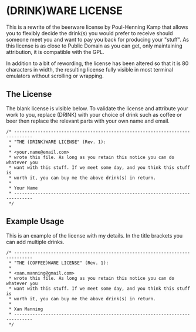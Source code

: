 (DRINK)WARE LICENSE
===================

This is a rewrite of the beerware license by Poul-Henning Kamp that allows you to flexibly decide the drink(s) you would prefer to receive should someone meet you and want to pay you back for producing your "stuff". As this license is as close to Public Domain as you can get, only maintaining attribution, it is compatible with the GPL.

In addition to a bit of rewording, the license has been altered so that it is 80 characters in width, the resulting license fully visible in most terminal emulators without scrolling or wrapping.


The License
-----------

The blank license is visible below. To validate the license and attribute your work to you, replace (DRINK) with your choice of drink such as coffee or beer then replace the relevant parts with your own name and email.


	/* -----------------------------------------------------------------------------
	 * "THE (DRINK)WARE LICENSE" (Rev. 1):
	 * 
	 * <your.name@email.com> 
	 * wrote this file. As long as you retain this notice you can do whatever you
	 * want with this stuff. If we meet some day, and you think this stuff is
	 * worth it, you can buy me the above drink(s) in return.
	 *
	 * Your Name
	 * ----------------------------------------------------------------------------- 
	 */


Example Usage
-------------

This is an example of the license with my details. In the title brackets you can add multiple drinks.


	/* -----------------------------------------------------------------------------
	 * "THE (COFFEE)WARE LICENSE" (Rev. 1):
	 * 
	 * <xan.manning@gmail.com> 
	 * wrote this file. As long as you retain this notice you can do whatever you
	 * want with this stuff. If we meet some day, and you think this stuff is
	 * worth it, you can buy me the above drink(s) in return.
	 *
	 * Xan Manning
	 * ----------------------------------------------------------------------------- 
	 */
